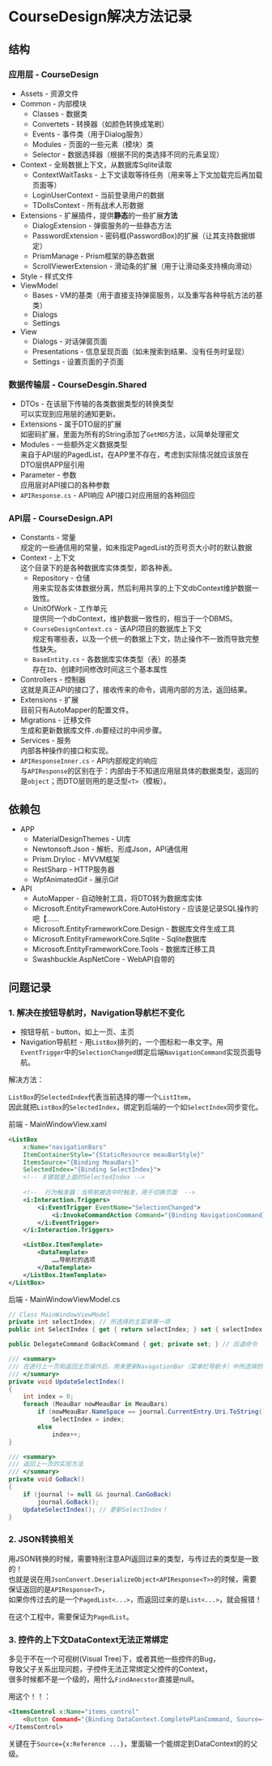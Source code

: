 # CourseDesign解决方法记录

## 结构

### 应用层 - CourseDesign

* Assets - 资源文件
* Common - 内部模块
  * Classes - 数据类
  * Convertets - 转换器（如颜色转换成笔刷）
  * Events -  事件类（用于Dialog服务）
  * Modules - 页面的一些元素（模块）类
  * Selector - 数据选择器（根据不同的类选择不同的元素呈现）
* Context - 全局数据上下文，从数据库Sqlite读取
  * ContextWaitTasks - 上下文读取等待任务（用来等上下文加载完后再加载页面等）
  * LoginUserContext - 当前登录用户的数据
  * TDollsContext - 所有战术人形数据
* Extensions - 扩展插件，提供**静态**的一些扩展**方法**
  * DialogExtension - 弹窗服务的一些静态方法
  * PasswordExtension - 密码框(PasswordBox)的扩展（让其支持数据绑定）
  * PrismManage - Prism框架的静态数据
  * ScrollViewerExtension - 滑动条的扩展（用于让滑动条支持横向滑动）
* Style - 样式文件
* ViewModel
  * Bases - VM的基类（用于直接支持弹窗服务，以及重写各种导航方法的基类）
  * Dialogs
  * Settings
* View
  * Dialogs - 对话弹窗页面
  * Presentations - 信息呈现页面（如未搜索到结果、没有任务时呈现）
  * Settings - 设置页面的子页面

### 数据传输层 - CourseDesgin.Shared

* DTOs - 在该层下传输的各类数据类型的转换类型  
  可以实现到应用层的通知更新。
* Extensions - 属于DTO层的扩展  
  如密码扩展，里面为所有的String添加了`GetMD5`方法，以简单处理密文
* Modules - 一些额外定义数据类型  
  来自于API层的PagedList，在APP里不存在，考虑到实际情况就应该放在DTO层供APP层引用
* Parameter - 参数  
  应用层对API接口的各种参数
* `APIResponse.cs` - API响应
  API接口对应用层的各种回应
  
### API层 - CourseDesign.API

* Constants - 常量  
  规定的一些通信用的常量，如未指定PagedList的页号页大小时的默认数据
* Context - 上下文  
  这个目录下的是各种数据库实体类型，即各种表。
  * Repository - 仓储  
    用来实现各实体数据分离，然后利用共享的上下文dbContext维护数据一致性。
  * UnitOfWork - 工作单元  
    提供同一个dbContext，维护数据一致性的，相当于一个DBMS。
  * `CourseDesignContext.cs` - 该API项目的数据库上下文  
    规定有哪些表，以及一个统一的数据上下文，防止操作不一致而导致完整性缺失。
  * `BaseEntity.cs` - 各数据库实体类型（表）的基类  
    存在`ID`、创建时间修改时间这三个基本属性
* Controllers - 控制器  
  这就是真正API的接口了，接收传来的命令，调用内部的方法，返回结果。
* Extensions - 扩展  
  目前只有AutoMapper的配置文件。
* Migrations - 迁移文件  
  生成和更新数据库文件`.db`要经过的中间步骤。
* Services - 服务  
  内部各种操作的接口和实现。
* `APIResponseInner.cs` - API内部规定的响应  
  与`APIResponse`的区别在于：内部由于不知道应用层具体的数据类型，返回的是`object`；而DTO层则用的是泛型`<T>`（模板）。

## 依赖包

* APP
  * MaterialDesignThemes - UI库
  * Newtonsoft.Json - 解析、形成Json，API通信用
  * Prism.DryIoc - MVVM框架
  * RestSharp - HTTP服务器
  * WpfAnimatedGif - 展示Gif
* API
  * AutoMapper - 自动映射工具，将DTO转为数据库实体
  * Microsoft.EntityFrameworkCore.AutoHistory - 应该是记录SQL操作的吧【……
  * Microsoft.EntityFrameworkCore.Design - 数据库文件生成工具
  * Microsoft.EntityFrameworkCore.Sqlite - Sqlite数据库
  * Microsoft.EntityFrameworkCore.Tools - 数据库迁移工具
  * Swashbuckle.AspNetCore - WebAPI自带的

## 问题记录

### 1. 解决在按钮导航时，Navigation导航栏不变化

* 按钮导航 - button，如上一页、主页
* Navigation导航栏 - 用`ListBox`排列的，一个图标和一串文字。用`EventTrigger`中的`SelectionChanged`绑定后端`NavigationCommand`实现页面导航。

解决方法：

`ListBox`的`SelectedIndex`代表当前选择的哪一个`ListItem`，  
因此就把`ListBox`的`SelectedIndex`，绑定到后端的一个如`SelectIndex`同步变化。

前端 - MainWindowView.xaml

```xml
<ListBox
    x:Name="navigationBars"
    ItemContainerStyle="{StaticResource meauBarStyle}"
    ItemsSource="{Binding MeauBars}"
    SelectedIndex="{Binding SelectIndex}">
    <!-- 关键就是上面的SelectedIndex -->
    
    <!--  行为触发器：当导航被选中时触发，用于切换页面  -->
    <i:Interaction.Triggers>
        <i:EventTrigger EventName="SelectionChanged">
            <i:InvokeCommandAction Command="{Binding NavigationCommand}" CommandParameter="{Binding ElementName=navigationBars, Path=SelectedItem}" />
        </i:EventTrigger>
    </i:Interaction.Triggers>

    <ListBox.ItemTemplate>
        <DataTemplate>
            ……导航栏的选项
        </DataTemplate>
    </ListBox.ItemTemplate>
</ListBox>
```

后端 - MainWindowViewModel.cs

```cs
// Class MainWindowViewModel
private int selectIndex; // 所选择的主菜单哪一项
public int SelectIndex { get { return selectIndex; } set { selectIndex = value; RaisePropertyChanged(); } } // 注意通知更新哈

public DelegateCommand GoBackCommand { get; private set; } // 后退命令

/// <summary>
/// 在进行上一页和返回主页操作后，用来更新NavagationBar（菜单栏导航卡）中所选择的导航项的index，从而更新所选择的项。否则操作后导航项不会更新
/// </summary>
private void UpdateSelectIndex()
{
    int index = 0;
    foreach (MeauBar nowMeauBar in MeauBars)
        if (nowMeauBar.NameSpace == journal.CurrentEntry.Uri.ToString()) // journal中这个代表当前页面的uri（前面导航传进来的那个），因此可以遍历然后找到index
            SelectIndex = index;
        else
            index++;
}

/// <summary>
/// 返回上一页的实现方法
/// </summary>
private void GoBack()
{
    if (journal != null && journal.CanGoBack)
        journal.GoBack();
    UpdateSelectIndex(); // 更新SelectIndex！
}
```

### 2. JSON转换相关

用JSON转换的时候，需要特别注意API返回过来的类型，与传过去的类型是一致的！  
也就是说在用`JsonConvert.DeserializeObject<APIResponse<T>>`的时候，需要保证返回的是`APIResponse<T>`，  
如果你传过去的是一个`PagedList<...>`，而返回过来的是`List<...>`，就会报错！

在这个工程中，需要保证为`PagedList`。

### 3. 控件的上下文DataContext无法正常绑定

多见于不在一个可视树(Visual Tree)下，或者其他一些控件的Bug，  
导致父子关系出现问题，子控件无法正常绑定父控件的Context，  
很多时候都不是一个级的，用什么`FindAnecstor`直接是null。

用这个！！：

```xml
<ItemsControl x:Name="items_control"
    <Button Command="{Binding DataContext.CompletePlanCommand, Source={x:Reference items_control}}" />
</ItemsControl>
```

关键在于`Source={x:Reference ...}`，里面输一个能绑定到DataContext的的父级。
